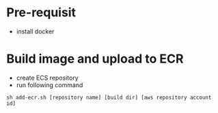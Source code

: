 # Pre-requisit
- install docker

# Build image and upload to ECR
- create ECS repository
- run following command
```
sh add-ecr.sh [repository name] [build dir] [aws repository account id]
```
